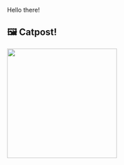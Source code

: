 Hello there!



## 🖼️ Catpost!

<sub>
    <img src="https://cdn2.thecatapi.com/images/2h7.jpg" height="256">
</sub>


